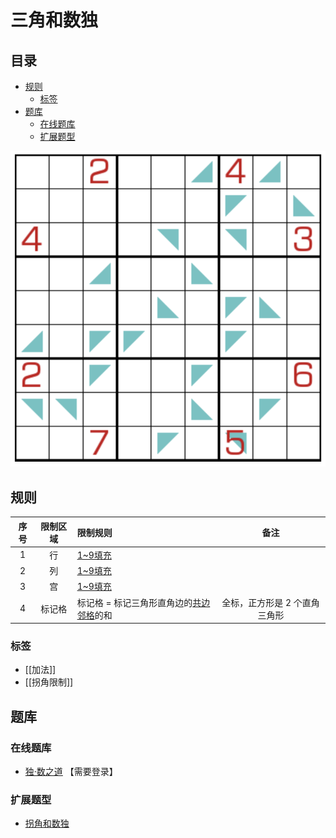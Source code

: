 # 三角和数独
<!-- START doctoc generated TOC please keep comment here to allow auto update -->
<!-- DON'T EDIT THIS SECTION, INSTEAD RE-RUN doctoc TO UPDATE -->
## 目录

- [规则](#%E8%A7%84%E5%88%99)
  - [标签](#%E6%A0%87%E7%AD%BE)
- [题库](#%E9%A2%98%E5%BA%93)
  - [在线题库](#%E5%9C%A8%E7%BA%BF%E9%A2%98%E5%BA%93)
  - [扩展题型](#%E6%89%A9%E5%B1%95%E9%A2%98%E5%9E%8B)

<!-- END doctoc generated TOC please keep comment here to allow auto update -->

![题](../../../../../images/sudoku/三角和数独.png)

## 规则

| 序号  | 限制区域 | 限制规则                    |        备注        |
|:---:|:----:|:------------------------|:----------------:|
|  1  |  行   | [1~9填充]                 |                  |
|  2  |  列   | [1~9填充]                 |                  |
|  3  |  宫   | [1~9填充]                 |                  |
|  4  | 标记格  | 标记格 = 标记三角形直角边的[共边邻格]的和 | 全标，正方形是 2 个直角三角形 |

### 标签

- [[加法]]
- [[拐角限制]]

## 题库

### 在线题库

- [独·数之道](http://www.sudokufans.org.cn/lx/game.index.php?type=3jh9) 【需要登录】

### 扩展题型

- [拐角和数独](拐角和数独.md)

[1~9填充]: ../../../../../rules.md#1to9填充

[共边邻格]: ../../../../../rules.md#共边邻格

